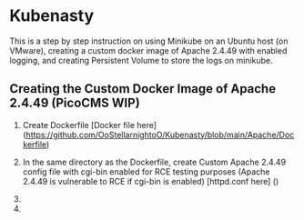 # Kubenasty

This is a step by step instruction on using Minikube on an Ubuntu host (on VMware), creating a custom docker image of Apache 2.4.49 with enabled logging, and creating Persistent Volume to store the logs on minikube.

## Creating the Custom Docker Image of Apache 2.4.49 (PicoCMS WIP)

1) Create Dockerfile [Docker file here] (https://github.com/OoStellarnightoO/Kubenasty/blob/main/Apache/Dockerfile)

2) In the same directory as the Dockerfile, create Custom Apache 2.4.49 config file with cgi-bin enabled for RCE testing purposes (Apache 2.4.49 is vulnerable to RCE if cgi-bin is enabled) [httpd.conf here] ()


3) 
4) 
